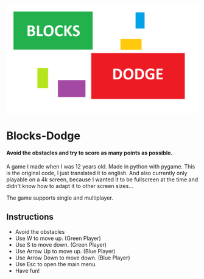 ![Blocks Dodge](assets/images/welcomeScreen.png)
# Blocks-Dodge
#### Avoid the obstacles and try to score as many points as possible.
A game I made when I was 12 years old. Made in python with pygame. This is the original code, I just translated it to english. And also currently only playable on a 4k screen, because I wanted it to be fullscreen at the time and didn't know how to adapt it to other screen sizes...

The game supports single and multiplayer.

## Instructions
- Avoid the obstacles
- Use W to move up. (Green Player)
- Use S to move down. (Green Player)
- Use Arrow Up to move up. (Blue Player)
- Use Arrow Down to move down. (Blue Player)
- Use Esc to open the main menu.
- Have fun!
